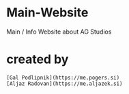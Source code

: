 # Main-Website
Main / Info Website about AG Studios

# created by
    [Gal Podlipnik](https://me.pogers.si)
    [Aljaz Radovan](https://me.aljazek.si)
